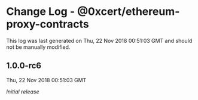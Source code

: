 # Change Log - @0xcert/ethereum-proxy-contracts

This log was last generated on Thu, 22 Nov 2018 00:51:03 GMT and should not be manually modified.

## 1.0.0-rc6
Thu, 22 Nov 2018 00:51:03 GMT

*Initial release*

